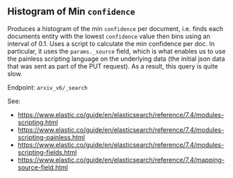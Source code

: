 ## Histogram of Min `confidence`

Produces a histogram of the min `confidence` per document, i.e. finds each
documents entity with the lowest `confidence` value then bins using an interval
of 0.1. Uses a script to calculate the min confidence per doc. In
particular, it uses the `params._source` field, which is what enables us to use
the painless scripting language on the underlying data (the initial json data
that was sent as part of the PUT request). As a result, this query is quite
slow.

Endpoint: `arxiv_v6/_search`

See:

- https://www.elastic.co/guide/en/elasticsearch/reference/7.4/modules-scripting.html
- https://www.elastic.co/guide/en/elasticsearch/reference/7.4/modules-scripting-painless.html
- https://www.elastic.co/guide/en/elasticsearch/reference/7.4/modules-scripting-fields.html
- https://www.elastic.co/guide/en/elasticsearch/reference/7.4/mapping-source-field.html